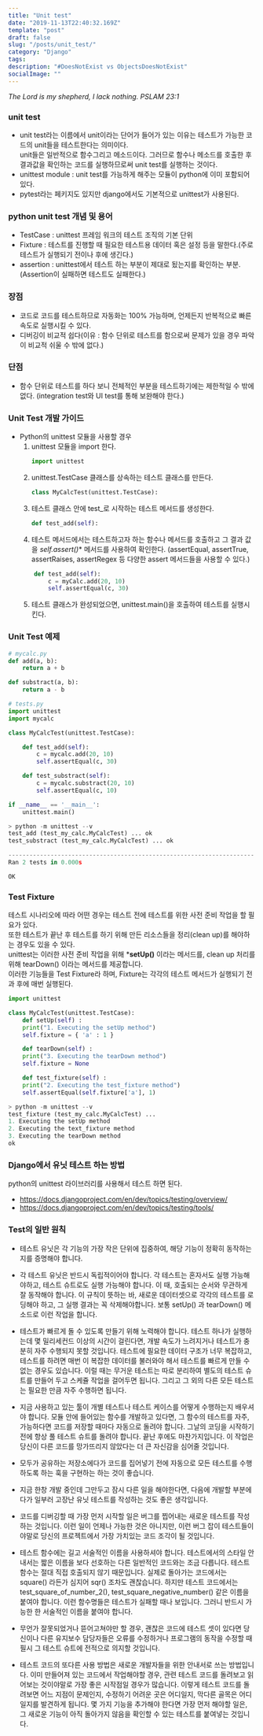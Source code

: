 ```yaml
---
title: "Unit test"
date: "2019-11-13T22:40:32.169Z"
template: "post"
draft: false
slug: "/posts/unit_test/"
category: "Django"
tags:
description: "#DoesNotExist vs ObjectsDoesNotExist"
socialImage: ""
---
```

*The Lord is my shepherd, I lack nothing. PSLAM 23:1*

### unit test
+ unit test라는 이름에서 unit이라는 단어가 들어가 있는 이유는 테스트가 가능한 코드의 unit들을 테스트한다는 의미이다.  
unit들은 일반적으로 함수그리고 메소드이다. 그러므로 함수나 메소드를 호출한 후 결과값을 확인하는 코드를 실행하므로써 unit test를 실행하는 것이다.
+ unittest module : unit test를 가능하게 해주는 모듈이 python에 이미 포함되어 있다.
+ pytest라는 페키지도 있지만 django에서도 기본적으로 unittest가 사용된다.

### python unit test 개념 및 용어
+ TestCase  : unittest 프레임 워크의 테스트 조직의 기본 단위
+ Fixture   : 테스트를 진행할 때 필요한 테스트용 데이터 혹은 설정 등을 말한다.(주로 테스트가 실행되기 전이나 후에 생긴다.)
+ assertion : unittest에서 테스트 하는 부분이 제대로 됬는지를 확인하는 부분.(Assertion이 실패하면 테스트도 실패한다.)

### 장점
+  코드로 코드를 테스트하므로 자동화는 100% 가능하며, 언제든지 반복적으로 빠른 속도로 실행시킬 수 있다.
+  디버깅이 비교적 쉽다(이유 : 함수 단위로 테스트를 함으로써 문제가 있을 경우 파악이 비교적 쉬울 수 밖에 없다.)

### 단점
+  함수 단위로 테스트를 하다 보니 전체적인 부분을 테스트하기에는 제한적일 수 밖에 없다. (integration test와 UI test를 통해 보완해야 한다.)

### Unit Test 개발 가이드
+ Python의 unittest 모듈을 사용할 경우
    1. unittest 모듈을 import 한다.
        ```python 
        import unittest 
        ```
    2. unittest.TestCase 클래스를 상속하는 테스트 클래스를 만든다.
        ```python
        class MyCalcTest(unittest.TestCase):
        ```
    3. 테스트 클래스 안에 test_로 시작하는 테스트 메서드를 생성한다.
        ```python
        def test_add(self):
        ```
    4. 테스트 메서드에서는 테스트하고자 하는 함수나 메서드를 호출하고 그 결과 값을 **self.assert*()** 메서드를 사용하여 확인한다.
    (assertEqual, assertTrue, assertRaises, assertRegex 등 다양한 assert 메서드들을 사용할 수 있다.)
    ```python
        def test_add(self):
            c = myCalc.add(20, 10)
            self.assertEqual(c, 30)
    ```
    5. 테스트 클래스가 완성되었으면, unittest.main()을 호출하여 테스트를 실행시킨다.

### Unit Test 예제
```python
# mycalc.py
def add(a, b):
    return a + b

def substract(a, b):
    return a - b
```

```python
# tests.py
import unittest
import mycalc

class MyCalcTest(unittest.TestCase):

    def test_add(self):
        c = mycalc.add(20, 10)
        self.assertEqual(c, 30)

    def test_substract(self):
        c = mycalc.substract(20, 10)
        self.assertEqual(c, 10)

if __name__ == '__main__':
    unittest.main()
```

```python 
> python -m unittest --v
test_add (test_my_calc.MyCalcTest) ... ok
test_substract (test_my_calc.MyCalcTest) ... ok

----------------------------------------------------------------------
Ran 2 tests in 0.000s

OK
```

### Test Fixture
테스트 시나리오에 따라 어떤 경우는 테스트 전에 테스트를 위한 사전 준비 작업을 할 필요가 있다.  
또한 테스트가 끝난 후 테스트를 하기 위해 만든 리소스들을 정리(clean up)를 해야하는 경우도 있을 수 있다.  
unittest는 이러한 사전 준비 작업을 위해 ***setUp()** 이라는 메서드를, clean up 처리를 위해 tearDown() 이라는 메서드를 제공합니다.   
이러한 기능들을 Test Fixture라 하며, Fixture는 각각의 테스트 메서드가 실행되기 전과 후에 매번 실행된다.  

```python
import unittest

class MyCalcTest(unittest.TestCase):
    def setUp(self) :
    print("1. Executing the setUp method")
    self.fixture = { 'a' : 1 }

    def tearDown(self) :
    print("3. Executing the tearDown method")
    self.fixture = None

    def test_fixture(self) :
    print("2. Executing the test_fixture method")
    self.assertEqual(self.fixture['a'], 1)

```

```python
> python -m unittest --v
test_fixture (test_my_calc.MyCalcTest) ... 
1. Executing the setUp method
2. Executing the text_fixture method
3. Executing the tearDown method
ok
```

### Django에서 유닛 테스트 하는 방법
python의 unittest 라이브러리를 사용해서 테스트 하면 된다.
+ https://docs.djangoproject.com/en/dev/topics/testing/overview/
+ https://docs.djangoproject.com/en/dev/topics/testing/tools/

### Test의 일반 원칙
+ 테스트 유닛은 각 기능의 가장 작은 단위에 집중하여, 해당 기능이 정확히 동작하는지를 증명해야 합니다.

+ 각 테스트 유닛은 반드시 독립적이어야 합니다. 각 테스트는 혼자서도 실행 가능해야하고, 테스트 슈트로도 실행 가능해야 합니다. 이 때, 호출되는 순서와 무관하게 잘 동작해야 합니다. 이 규칙이 뜻하는 바, 새로운 데이터셋으로 각각의 테스트를 로딩해야 하고, 그 실행 결과는 꼭 삭제해야합니다. 보통 setUp() 과 tearDown() 메소드로 이런 작업을 합니다.

+ 테스트가 빠르게 돌 수 있도록 만들기 위해 노력해야 합니다. 테스트 하나가 실행하는데 몇 밀리세컨드 이상의 시간이 걸린다면, 개발 속도가 느려지거나 테스트가 충분히 자주 수행되지 못할 것입니다. 테스트에 필요한 데이터 구조가 너무 복잡하고, 테스트를 하려면 매번 이 복잡한 데이터를 불러와야 해서 테스트를 빠르게 만들 수 없는 경우도 있습니다. 이럴 때는 무거운 테스트는 따로 분리하여 별도의 테스트 슈트를 만들어 두고 스케쥴 작업을 걸어두면 됩니다. 그리고 그 외의 다른 모든 테스트는 필요한 만큼 자주 수행하면 됩니다.

+ 지금 사용하고 있는 툴이 개별 테스트나 테스트 케이스를 어떻게 수행하는지 배우셔야 합니다. 모듈 안에 들어있는 함수를 개발하고 있다면, 그 함수의 테스트를 자주, 가능하다면 코드를 저장할 때마다 자동으로 돌려야 합니다.
그날의 코딩을 시작하기 전에 항상 풀 테스트 슈트를 돌려야 합니다. 끝난 후에도 마찬가지입니다. 이 작업은 당신이 다른 코드를 망가뜨리지 않았다는 더 큰 자신감을 심어줄 것입니다.

+ 모두가 공유하는 저장소에다가 코드를 집어넣기 전에 자동으로 모든 테스트를 수행하도록 하는 훅을 구현하는 하는 것이 좋습니다.
+ 지금 한창 개발 중인데 그만두고 잠시 다른 일을 해야한다면, 다음에 개발할 부분에다가 일부러 고장난 유닛 테스트를 작성하는 것도 좋은 생각입니다.
+ 코드를 디버깅할 때 가장 먼저 시작할 일은 버그를 찝어내는 새로운 테스트를 작성하는 것입니다. 이런 일이 언제나 가능한 것은 아니지만, 이런 버그 잡이 테스트들이야말로 당신의 프로젝트에서 가장 가치있는 코드 조각이 될 것입니다.
+ 테스트 함수에는 길고 서술적인 이름을 사용하셔야 합니다. 테스트에서의 스타일 안내서는 짧은 이름을 보다 선호하는 다른 일반적인 코드와는 조금 다릅니다. 테스트 함수는 절대 직접 호출되지 않기 때문입니다. 실제로 돌아가는 코드에서는 square() 라든가 심지어 sqr() 조차도 괜찮습니다. 하지만 테스트 코드에서는 test_square_of_number_2(), test_square_negative_number() 같은 이름을 붙여야 합니다. 이런 함수명들은 테스트가 실패할 때나 보입니다. 그러니 반드시 가능한 한 서술적인 이름을 붙여야 합니다.
+ 무언가 잘못되었거나 뜯어고쳐야만 할 경우, 괜찮은 코드에 테스트 셋이 있다면 당신이나 다른 유지보수 담당자들은 오류를 수정하거나 프로그램의 동작을 수정할 때 필시 그 테스트 슈트에 전적으로 의지할 것입니다.
+ 테스트 코드의 또다른 사용 방법은 새로운 개발자들을 위한 안내서로 쓰는 방법입니다. 이미 만들어져 있는 코드에서 작업해야할 경우, 관련 테스트 코드를 돌려보고 읽어보는 것이야말로 가장 좋은 시작점일 경우가 많습니다. 이렇게 테스트 코드를 돌려보면 어느 지점이 문제인지, 수정하기 어려운 곳은 어디일지, 막다른 골목은 어디일지를 발견하게 됩니다. 몇 가지 기능을 추가해야 한다면 가장 먼저 해야할 일은, 그 새로운 기능이 아직 돌아가지 않음을 확인할 수 있는 테스트를 붙여넣는 것입니다.
